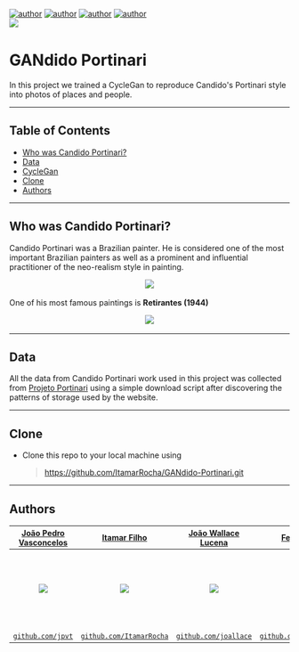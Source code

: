 [![author](https://img.shields.io/badge/author-felipehonorato1-purple.svg)](https://github.com/felipehonorato1)
[![author](https://img.shields.io/badge/author-ItamarRocha-black.svg)](https://github.com/ItamarRocha) 
[![author](https://img.shields.io/badge/author-joallace-blue.svg)](https://github.com/joallace) 
[![author](https://img.shields.io/badge/author-jpvt-yellow.svg)](https://github.com/jpvt)  
[![](https://img.shields.io/badge/python-3.7+-cyan.svg)](https://www.python.org/downloads/release/python-365/)

# GANdido Portinari

In this project we trained a CycleGan to reproduce Candido's Portinari style into photos of places and people.

---

## Table of Contents
- [Who was Candido Portinari?](#who-was-candido-portinari?)
- [Data](#data)
- [CycleGan](#cyclegan)
- [Clone](#clone)
- [Authors](#authors)

---

## Who was Candido Portinari?

Candido Portinari was a Brazilian painter. He is considered one of the most important Brazilian painters as well as a prominent and influential practitioner of the neo-realism style in painting.

<p align="center">
    <img src="imgs/candido.jpeg" width="400">
</p>

One of his most famous paintings is **Retirantes (1944)**

<p align="center">
    <img src="imgs/retirantes.jpg" width="400px">
</p>

---

## Data

All the data from Candido Portinari work used in this project was collected from [Projeto Portinari](http://www.portinari.org.br/) using a simple download script after discovering the patterns of storage used by the website.

---

## Clone

- Clone this repo to your local machine using
    > https://github.com/ItamarRocha/GANdido-Portinari.git

---
## Authors

|<a href="https://www.linkedin.com/in/jpvt/" target="_blank">**João Pedro Vasconcelos**</a> | <a href="https://linkedin.com/in/itamarrocha" target="_blank">**Itamar Filho**</a>      |<a href="https://www.linkedin.com/in/jo%C3%A3o-wallace-b821bb1b0/" target="_blank">**João Wallace Lucena**</a> | <a href="https://www.linkedin.com/in/felipehonoratodesousa/" target="_blank">**Felipe Honorato**</a>      |<a href="https://www.linkedin.com/in/sheywesk-medeiros/" target="_blank">**Sheywesk Medeiros**</a>      |
|:-----------------------------------------------------------------------------------------:|:---------------------------------------------------------------------------------------:|:-----------------------------------------------------------------------------------------:|:---------------------------------------------------------------------------------------:|:---------------------------------------------------------------------------------------:| 
|                   <img src="imgs/jp.png" width="200px"> </img>                            |               <img src="imgs/itamar.png" width="200px"> </img>                          |                   <img src="imgs/wallace.png" width="200px"> </img>                            |               <img src="imgs/felipe.png" width="200px"> </img>                          |               <img src="imgs/sheywesk.png" width="200px"> </img>                          |
|               <a href="http://github.com/jpvt" target="_blank">`github.com/jpvt`</a>      |  <a href="https://github.com/ItamarRocha" target="_blank">`github.com/ItamarRocha`</a>  |               <a href="http://github.com/joallace" target="_blank">`github.com/joallace`</a>      |  <a href="https://github.com/Felipehonorato1" target="_blank">`github.com/Felipehonorato1`</a>  |  <a href="https://github.com/sheywesk" target="_blank">`github.com/sheywesk`</a>  |
